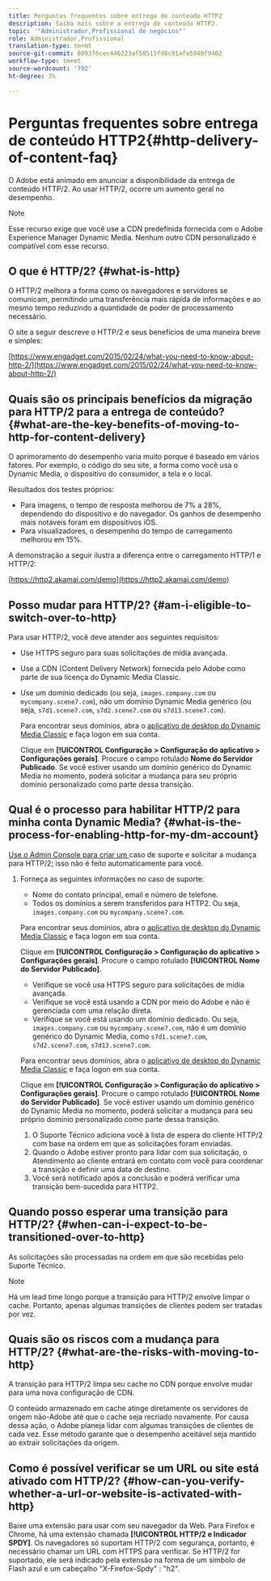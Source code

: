 ```yaml
---
title: Perguntas frequentes sobre entrega de conteúdo HTTP2
description: Saiba mais sobre a entrega de conteúdo HTTP2.
topic: '"Administrador,Profissional de negócios"'
role: Administrador,Profissional
translation-type: tm+mt
source-git-commit: 8093f6cec446223af58515fd8c91afa5940f9402
workflow-type: tm+mt
source-wordcount: '792'
ht-degree: 3%

---
```



# Perguntas frequentes sobre entrega de conteúdo HTTP2{#http-delivery-of-content-faq}

O Adobe está animado em anunciar a disponibilidade da entrega de conteúdo HTTP/2. Ao usar HTTP/2, ocorre um aumento geral no desempenho.

>[!NOTE]
>
>Esse recurso exige que você use a CDN predefinida fornecida com o Adobe Experience Manager Dynamic Media. Nenhum outro CDN personalizado é compatível com esse recurso.

## O que é HTTP/2? {#what-is-http}

O HTTP/2 melhora a forma como os navegadores e servidores se comunicam, permitindo uma transferência mais rápida de informações e ao mesmo tempo reduzindo a quantidade de poder de processamento necessário.

O site a seguir descreve o HTTP/2 e seus benefícios de uma maneira breve e simples:

[https://www.engadget.com/2015/02/24/what-you-need-to-know-about-http-2/](https://www.engadget.com/2015/02/24/what-you-need-to-know-about-http-2/)

## Quais são os principais benefícios da migração para HTTP/2 para a entrega de conteúdo? {#what-are-the-key-benefits-of-moving-to-http-for-content-delivery}

O aprimoramento do desempenho varia muito porque é baseado em vários fatores. Por exemplo, o código do seu site, a forma como você usa o Dynamic Media, o dispositivo do consumidor, a tela e o local.

Resultados dos testes próprios:

* Para imagens, o tempo de resposta melhorou de 7% a 28%, dependendo do dispositivo e do navegador. Os ganhos de desempenho mais notáveis foram em dispositivos iOS.
* Para visualizadores, o desempenho do tempo de carregamento melhorou em 15%.

A demonstração a seguir ilustra a diferença entre o carregamento HTTP/1 e HTTP/2:

[https://http2.akamai.com/demo](https://http2.akamai.com/demo)

## Posso mudar para HTTP/2? {#am-i-eligible-to-switch-over-to-http}

Para usar HTTP/2, você deve atender aos seguintes requisitos:

* Use HTTPS seguro para suas solicitações de mídia avançada.
* Use a CDN (Content Delivery Network) fornecida pelo Adobe como parte de sua licença do Dynamic Media Classic.
* Use um domínio dedicado (ou seja, `images.company.com` ou `mycompany.scene7.com`), não um domínio Dynamic Media genérico (ou seja, `s7d1.scene7.com`, `s7d2.scene7.com` ou `s7d13.scene7.com`).

   Para encontrar seus domínios, abra o [aplicativo de desktop do Dynamic Media Classic](https://experienceleague.adobe.com/docs/dynamic-media-classic/using/getting-started/signing-out.html#getting-started) e faça logon em sua conta.

   Clique em **[!UICONTROL Configuração > Configuração do aplicativo > Configurações gerais]**. Procure o campo rotulado **Nome do Servidor Publicado**. Se você estiver usando um domínio genérico do Dynamic Media no momento, poderá solicitar a mudança para seu próprio domínio personalizado como parte dessa transição.

## Qual é o processo para habilitar HTTP/2 para minha conta Dynamic Media? {#what-is-the-process-for-enabling-http-for-my-dm-account}

[Use o Admin Console para criar um ](https://helpx.adobe.com/enterprise/admin-guide.html/enterprise/using/support-for-experience-cloud.ug.html) caso de suporte e solicitar a mudança para HTTP/2; isso não é feito automaticamente para você.

1. Forneça as seguintes informações no caso de suporte:

   * Nome do contato principal, email e número de telefone.
   * Todos os domínios a serem transferidos para HTTP2. Ou seja, `images.company.com` ou `mycompany.scene7.com`.

   Para encontrar seus domínios, abra o [aplicativo de desktop do Dynamic Media Classic](https://experienceleague.adobe.com/docs/dynamic-media-classic/using/getting-started/signing-out.html#getting-started) e faça logon em sua conta.

   Clique em **[!UICONTROL Configuração > Configuração do aplicativo > Configurações gerais]**. Procure o campo rotulado **[!UICONTROL Nome do Servidor Publicado]**.

   * Verifique se você usa HTTPS seguro para solicitações de mídia avançada.
   * Verifique se você está usando a CDN por meio do Adobe e não é gerenciada com uma relação direta.
   * Verifique se você está usando um domínio dedicado. Ou seja, `images.company.com` ou `mycompany.scene7.com`, não é um domínio genérico do Dynamic Media, como `s7d1.scene7.com`, `s7d2.scene7.com`, `s7d13.scene7.com`.

   Para encontrar seus domínios, abra o [aplicativo de desktop do Dynamic Media Classic](https://experienceleague.adobe.com/docs/dynamic-media-classic/using/getting-started/signing-out.html#getting-started) e faça logon em sua conta.

   Clique em **[!UICONTROL Configuração > Configuração do aplicativo > Configurações gerais]**. Procure o campo rotulado **[!UICONTROL Nome do Servidor Publicado]**. Se você estiver usando um domínio genérico do Dynamic Media no momento, poderá solicitar a mudança para seu próprio domínio personalizado como parte dessa transição.

   1. O Suporte Técnico adiciona você à lista de espera do cliente HTTP/2 com base na ordem em que as solicitações foram enviadas.
   1. Quando o Adobe estiver pronto para lidar com sua solicitação, o Atendimento ao cliente entrará em contato com você para coordenar a transição e definir uma data de destino.
   1. Você será notificado após a conclusão e poderá verificar uma transição bem-sucedida para HTTP2.



## Quando posso esperar uma transição para HTTP/2? {#when-can-i-expect-to-be-transitioned-over-to-http}

As solicitações são processadas na ordem em que são recebidas pelo Suporte Técnico.

>[!NOTE]
>
>Há um lead time longo porque a transição para HTTP/2 envolve limpar o cache. Portanto, apenas algumas transições de clientes podem ser tratadas por vez.

## Quais são os riscos com a mudança para HTTP/2? {#what-are-the-risks-with-moving-to-http}

A transição para HTTP/2 limpa seu cache no CDN porque envolve mudar para uma nova configuração de CDN.

O conteúdo armazenado em cache atinge diretamente os servidores de origem não-Adobe até que o cache seja recriado novamente. Por causa dessa ação, o Adobe planeja lidar com algumas transições de clientes de cada vez. Esse método garante que o desempenho aceitável seja mantido ao extrair solicitações da origem.

## Como é possível verificar se um URL ou site está ativado com HTTP/2? {#how-can-you-verify-whether-a-url-or-website-is-activated-with-http}

Baixe uma extensão para usar com seu navegador da Web. Para Firefox e Chrome, há uma extensão chamada **[!UICONTROL HTTP/2 e Indicador SPDY]**. Os navegadores só suportam HTTP/2 com segurança, portanto, é necessário chamar um URL com HTTPS para verificar. Se HTTP/2 for suportado, ele será indicado pela extensão na forma de um símbolo de Flash azul e um cabeçalho &quot;X-Firefox-Spdy&quot; : &quot;h2&quot;.
